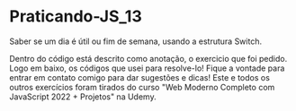 # Praticando-JS_13
Saber se um dia é útil ou fim de semana, usando a estrutura Switch.

Dentro do código está descrito como anotação, o exercicio que foi pedido. Logo em baixo,
os códigos que usei para resolve-lo!
Fique a vontade para entrar em contato comigo para dar sugestões e dicas!
Este e todos os outros exercícios foram tirados do curso
"Web Moderno Completo com JavaScript 2022 + Projetos" na Udemy.
